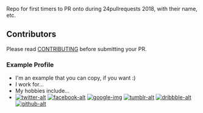 Repo for first timers to PR onto during 24pullrequests 2018, with their name, etc.

## Contributors

Please read [CONTRIBUTING](CONTRIBUTING.md) before submitting your PR.

### Example Profile
- I'm an example that you can copy, if you want :)
- I work for...
- My hobbies include...
- [![twitter-alt][twitter-img]](https://twitter.com/example)
  [![facebook-alt][facebook-img]](https://facebook.com/example)
  [![google-img][google-img]](https://plus.google.com/+Example)
  [![tumblr-alt][tumblr-img]](https://example.tumblr.com)
  [![dribbble-alt][dribbble-img]](https://dribbble.com/example)
  [![github-alt][github-img]](https://github.com/example)

[twitter-alt]: Twitter
[facebook-alt]: Facebook
[google-alt]: Google+
[tumblr-alt]: Tumblr
[dribbble-alt]: Dribbble
[github-alt]: GitHub

[twitter-img]: http://i.imgur.com/wWzX9uB.png
[facebook-img]: http://i.imgur.com/fep1WsG.png
[google-img]: http://i.imgur.com/VlgBKQ9.png
[tumblr-img]: http://i.imgur.com/jDRp47c.png
[dribbble-img]: http://i.imgur.com/Vvy3Kru.png
[github-img]: http://i.imgur.com/9I6NRUm.png
